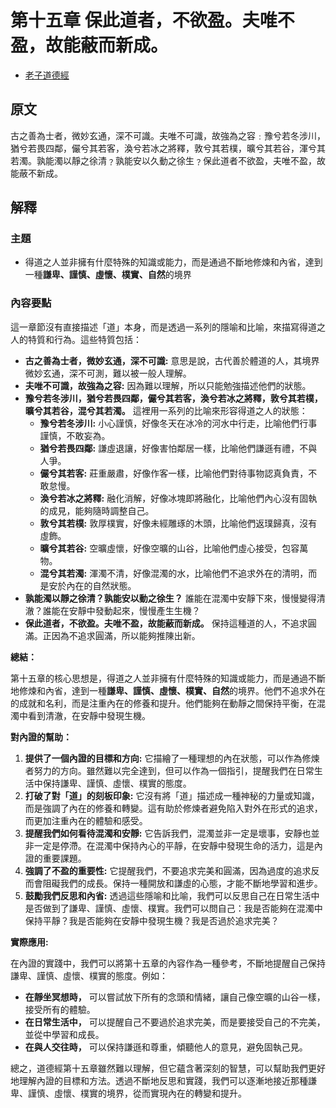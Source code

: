 # 第十五章 保此道者，不欲盈。夫唯不盈，故能蔽而新成。

- [老子道德經](https://www.daodejing.org/)

## 原文
古之善為士者，微妙玄通，深不可識。夫唯不可識，故強為之容﹕豫兮若冬涉川，猶兮若畏四鄰，儼兮其若客，渙兮若冰之將釋，敦兮其若樸，曠兮其若谷，渾兮其若濁。孰能濁以靜之徐清﹖孰能安以久動之徐生﹖保此道者不欲盈，夫唯不盈，故能蔽不新成。

## 解釋
### 主題
- 得道之人並非擁有什麼特殊的知識或能力，而是通過不斷地修煉和內省，達到一種**謙卑、謹慎、虛懷、樸實、自然**的境界

### 內容要點
這一章節沒有直接描述「道」本身，而是透過一系列的隱喻和比喻，來描寫得道之人的特質和行為。這些特質包括：

*   **古之善為士者，微妙玄通，深不可識:** 意思是說，古代善於體道的人，其境界微妙玄通，深不可測，難以被一般人理解。
*   **夫唯不可識，故強為之容:** 因為難以理解，所以只能勉強描述他們的狀態。
*   **豫兮若冬涉川，猶兮若畏四鄰，儼兮其若客，渙兮若冰之將釋，敦兮其若樸，曠兮其若谷，混兮其若濁。** 這裡用一系列的比喻來形容得道之人的狀態：
    *   **豫兮若冬涉川:** 小心謹慎，好像冬天在冰冷的河水中行走，比喻他們行事謹慎，不敢妄為。
    *   **猶兮若畏四鄰:** 謙虛退讓，好像害怕鄰居一樣，比喻他們謙遜有禮，不與人爭。
    *   **儼兮其若客:** 莊重嚴肅，好像作客一樣，比喻他們對待事物認真負責，不敢怠慢。
    *   **渙兮若冰之將釋:** 融化消解，好像冰塊即將融化，比喻他們內心沒有固執的成見，能夠隨時調整自己。
    *   **敦兮其若樸:** 敦厚樸實，好像未經雕琢的木頭，比喻他們返璞歸真，沒有虛飾。
    *   **曠兮其若谷:** 空曠虛懷，好像空曠的山谷，比喻他們虛心接受，包容萬物。
    *   **混兮其若濁:** 渾濁不清，好像混濁的水，比喻他們不追求外在的清明，而是安於內在的自然狀態。
*   **孰能濁以靜之徐清？孰能安以動之徐生？** 誰能在混濁中安靜下來，慢慢變得清澈？誰能在安靜中發動起來，慢慢產生生機？
*   **保此道者，不欲盈。夫唯不盈，故能蔽而新成。** 保持這種道的人，不追求圓滿。正因為不追求圓滿，所以能夠推陳出新。

**總結：**

第十五章的核心思想是，得道之人並非擁有什麼特殊的知識或能力，而是通過不斷地修煉和內省，達到一種**謙卑、謹慎、虛懷、樸實、自然**的境界。他們不追求外在的成就和名利，而是注重內在的修養和提升。他們能夠在動靜之間保持平衡，在混濁中看到清澈，在安靜中發現生機。

**對內證的幫助：**
1.  **提供了一個內證的目標和方向:** 它描繪了一種理想的內在狀態，可以作為修煉者努力的方向。雖然難以完全達到，但可以作為一個指引，提醒我們在日常生活中保持謙卑、謹慎、虛懷、樸實的態度。
2.  **打破了對「道」的刻板印象:** 它沒有將「道」描述成一種神秘的力量或知識，而是強調了內在的修養和轉變。這有助於修煉者避免陷入對外在形式的追求，而更加注重內在的體驗和感受。
3.  **提醒我們如何看待混濁和安靜:** 它告訴我們，混濁並非一定是壞事，安靜也並非一定是停滯。在混濁中保持內心的平靜，在安靜中發現生命的活力，這是內證的重要課題。
4.  **強調了不盈的重要性:** 它提醒我們，不要追求完美和圓滿，因為過度的追求反而會阻礙我們的成長。保持一種開放和謙虛的心態，才能不斷地學習和進步。
5.  **鼓勵我們反思和內省:** 透過這些隱喻和比喻，我們可以反思自己在日常生活中是否做到了謙卑、謹慎、虛懷、樸實。我們可以問自己：我是否能夠在混濁中保持平靜？我是否能夠在安靜中發現生機？我是否過於追求完美？

**實際應用:**

在內證的實踐中，我們可以將第十五章的內容作為一種參考，不斷地提醒自己保持謙卑、謹慎、虛懷、樸實的態度。例如：

*   **在靜坐冥想時，** 可以嘗試放下所有的念頭和情緒，讓自己像空曠的山谷一樣，接受所有的體驗。
*   **在日常生活中，** 可以提醒自己不要過於追求完美，而是要接受自己的不完美，並從中學習和成長。
*   **在與人交往時，** 可以保持謙遜和尊重，傾聽他人的意見，避免固執己見。

總之，道德經第十五章雖然難以理解，但它蘊含著深刻的智慧，可以幫助我們更好地理解內證的目標和方法。透過不斷地反思和實踐，我們可以逐漸地接近那種謙卑、謹慎、虛懷、樸實的境界，從而實現內在的轉變和提升。
